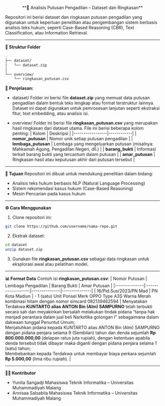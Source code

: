 <p align="center">**📘 Analisis Putusan Pengadilan – Dataset dan Ringkasan**</p>

Repositori ini berisi dataset dan ringkasan putusan pengadilan yang digunakan untuk keperluan penelitian atau pengembangan sistem berbasis analisis teks hukum, seperti Case-Based Reasoning (CBR), Text Classification, atau Information Retrieval.

---

**📂 Struktur Folder**
```bash
.
├── dataset/
│   └── dataset.zip
│
└── overview/
    └── ringkasan_putusan.csv
```
**🧾 Penjelasan:**
- dataset/
Folder ini berisi file **dataset.zip** yang memuat data putusan pengadilan dalam bentuk teks lengkap atau format terstruktur lainnya.
Dataset ini dapat digunakan untuk pemrosesan lanjutan seperti ekstraksi fitur, text embedding, atau analisis isi.

- overview/
Folder ini berisi file **ringkasan_putusan.csv** yang merupakan hasil ringkasan dari dataset utama.
File ini berisi beberapa kolom penting:
| Kolom           | Deskripsi |
|-----------------|------------|
| **nomor_putusan** | Nomor unik setiap putusan pengadilan |
| **lembaga_putusan** | Lembaga yang mengeluarkan putusan (misalnya: Mahkamah Agung, Pengadilan Negeri, dll.) |
| **barang_bukti** | Informasi terkait barang bukti yang tercantum dalam putusan |
| **amar_putusan** | Ringkasan hasil atau keputusan akhir dari putusan tersebut |

---

**🧠 Tujuan**
Repositori ini dibuat untuk mendukung penelitian dalam bidang:
- Analisis teks hukum berbasis NLP (Natural Language Processing)
- Sistem rekomendasi kasus hukum (Case-Based Reasoning)
- Mesin Pencarian pada kasus hukum

---

**⚙️ Cara Menggunakan**
1. Clone repositori ini:
```bash
git clone https://github.com/username/nama-repo.git
```
2. Ekstrak dataset:
```bash
cd dataset
unzip dataset.zip
```
3. Gunakan file **ringkasan_putusan.csv** sebagai data ringkasan untuk eksplorasi awal atau pelatihan model.

---

**📊 Format Data**
Contoh isi **ringkasan_putusan.csv**:
| Nomor Putusan | Lembaga Pengadilan | Barang Bukti | Amar Putusan |
|:--------------|:------------------:|--------------:|---------------|
| 16/Pid.Sus/2023/PN Mad | PN Kota Madiun | - 1 (satu) Unit Ponsel Merk OPPO Type A3S Warna Merah kombinasi hitam dengan nomor simcard 082139462594 | Menyatakan Terdakwa **KUNTARTO alias ANTON Bin (Alm) SAMPURNO** telah terbukti secara sah dan meyakinkan bersalah melakukan tindak pidana “tanpa hak menjadi perantara dalam jual beli Narkotika golongan I” sebagaimana dalam dakwaan tunggal Penuntut Umum;<br>Menjatuhkan pidana kepada KUNTARTO alias ANTON Bin (Alm) SAMPURNO dengan pidana penjara selama 9 (Sembilan) tahun dan denda sejumlah **Rp 800.000.000,00** (delapan ratus juta rupiah), dengan ketentuan apabila denda tersebut tidak dibayar maka diganti dengan pidana penjara selama 1 (satu) tahun;<br>Membebankan kepada Terdakwa untuk membayar biaya perkara sejumlah **Rp 5.000,00** (lima ribu rupiah). |

---

**👩‍💻 Kontributor**
- Yunita Sangadji
Mahasiswa Teknik Informatika – Universitas Muhammadiyah Malang
- Annisaa Salsabila
Mahasiswa Teknik Informatika – Universitas Muhammadiyah Malang
